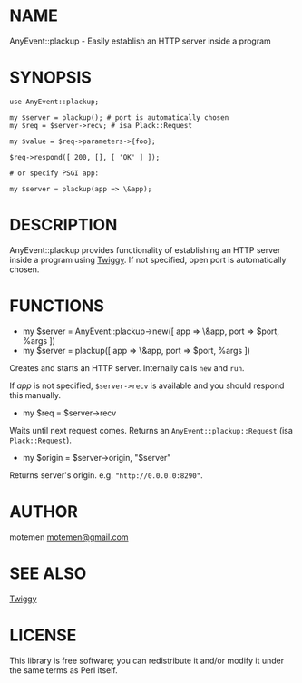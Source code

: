 # NAME

AnyEvent::plackup - Easily establish an HTTP server inside a program

# SYNOPSIS

    use AnyEvent::plackup;

    my $server = plackup(); # port is automatically chosen
    my $req = $server->recv; # isa Plack::Request

    my $value = $req->parameters->{foo};

    $req->respond([ 200, [], [ 'OK' ] ]);

    # or specify PSGI app:

    my $server = plackup(app => \&app);

# DESCRIPTION

AnyEvent::plackup provides functionality of establishing an HTTP server inside a program using [Twiggy](http://search.cpan.org/perldoc?Twiggy). If not specified, open port is automatically chosen.

# FUNCTIONS

- my $server = AnyEvent::plackup->new(\[ app => \\&app, port => $port, %args \])
- my $server = plackup(\[ app => \\&app, port => $port, %args \])

Creates and starts an HTTP server. Internally calls `new` and `run`.

If _app_ is not specified, `$server->recv` is available and you should respond this manually.

- my $req = $server->recv

Waits until next request comes. Returns an `AnyEvent::plackup::Request` (isa `Plack::Request`).

- my $origin = $server->origin, "$server"

Returns server's origin. e.g. `"http://0.0.0.0:8290"`.

# AUTHOR

motemen <motemen@gmail.com>

# SEE ALSO

[Twiggy](http://search.cpan.org/perldoc?Twiggy)

# LICENSE

This library is free software; you can redistribute it and/or modify
it under the same terms as Perl itself.